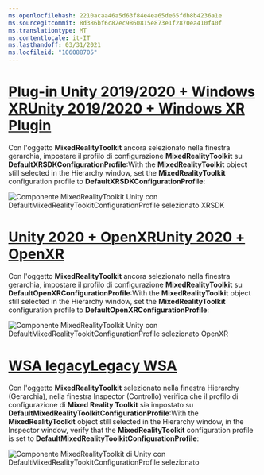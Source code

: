 ```yaml
---
ms.openlocfilehash: 2210acaa46a5d63f84e4ea65de65fdb8b4236a1e
ms.sourcegitcommit: 8d386bf6c82ec9860815e873e1f2870ea410f40f
ms.translationtype: MT
ms.contentlocale: it-IT
ms.lasthandoff: 03/31/2021
ms.locfileid: "106088705"
---
```

# <a name="unity-20192020--windows-xr-plugin"></a>[<span data-ttu-id="7ebbf-101">Plug-in Unity 2019/2020 + Windows XR</span><span class="sxs-lookup"><span data-stu-id="7ebbf-101">Unity 2019/2020 + Windows XR Plugin</span></span>](#tab/winxr)

<span data-ttu-id="7ebbf-102">Con l'oggetto **MixedRealityToolkit** ancora selezionato nella finestra gerarchia, impostare il profilo di configurazione **MixedRealityToolkit** su **DefaultXRSDKConfigurationProfile**:</span><span class="sxs-lookup"><span data-stu-id="7ebbf-102">With the **MixedRealityToolkit** object still selected in the Hierarchy window, set the **MixedRealityToolkit** configuration profile to **DefaultXRSDKConfigurationProfile**:</span></span>

![Componente MixedRealityToolkit Unity con DefaultMixedRealityTookitConfigurationProfile selezionato XRSDK](../images/mr-learning-base/base-02-section6-step1-3xrsdk.png)

# <a name="unity-2020--openxr"></a>[<span data-ttu-id="7ebbf-104">Unity 2020 + OpenXR</span><span class="sxs-lookup"><span data-stu-id="7ebbf-104">Unity 2020 + OpenXR</span></span>](#tab/openxr)
<span data-ttu-id="7ebbf-105">Con l'oggetto **MixedRealityToolkit** ancora selezionato nella finestra gerarchia, impostare il profilo di configurazione **MixedRealityToolkit** su **DefaultOpenXRConfigurationProfile**:</span><span class="sxs-lookup"><span data-stu-id="7ebbf-105">With the **MixedRealityToolkit** object still selected in the Hierarchy window, set the **MixedRealityToolkit** configuration profile to **DefaultOpenXRConfigurationProfile**:</span></span>

![Componente MixedRealityToolkit Unity con DefaultMixedRealityTookitConfigurationProfile selezionato OpenXR](../images/mr-learning-base/base-02-section6-step1-3openxr.png)

# <a name="legacy-wsa"></a>[<span data-ttu-id="7ebbf-107">WSA legacy</span><span class="sxs-lookup"><span data-stu-id="7ebbf-107">Legacy WSA</span></span>](#tab/wsa)

<span data-ttu-id="7ebbf-108">Con l'oggetto **MixedRealityToolkit** selezionato nella finestra Hierarchy (Gerarchia), nella finestra Inspector (Controllo) verifica che il profilo di configurazione di **Mixed Reality Toolkit** sia impostato su **DefaultMixedRealityToolkitConfigurationProfile**:</span><span class="sxs-lookup"><span data-stu-id="7ebbf-108">With the **MixedRealityToolkit** object still selected in the Hierarchy window, in the Inspector window, verify that the **MixedRealityToolkit** configuration profile is set to **DefaultMixedRealityToolkitConfigurationProfile**:</span></span>

![Componente MixedRealityToolkit di Unity con DefaultMixedRealityTookitConfigurationProfile selezionato](../images/mr-learning-base/base-02-section6-step1-3.png)

